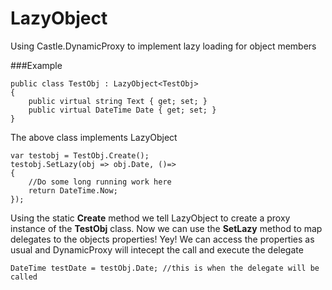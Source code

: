 LazyObject
==========

Using Castle.DynamicProxy to implement lazy loading for object members

###Example

```
public class TestObj : LazyObject<TestObj>
{
    public virtual string Text { get; set; }
    public virtual DateTime Date { get; set; }
}
```

The above class implements LazyObject

```
var testobj = TestObj.Create();
testobj.SetLazy(obj => obj.Date, ()=>
{
    //Do some long running work here
    return DateTime.Now;
});
```
Using the static **Create** method we tell LazyObject to create a proxy instance of the **TestObj** class.
Now we can use the **SetLazy** method to map delegates to the objects properties! Yey! 
We can access the properties as usual and DynamicProxy will intecept the call and execute the delegate

```DateTime testDate = testObj.Date; //this is when the delegate will be called```

